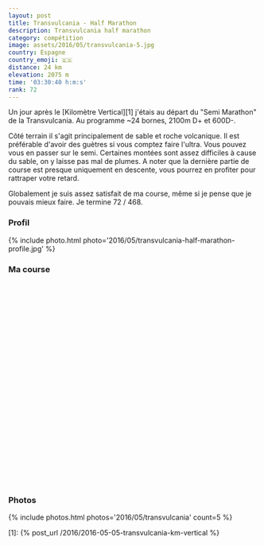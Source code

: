 ```yaml
---
layout: post
title: Transvulcania - Half Marathon
description: Transvulcania half marathon
category: compétition
image: assets/2016/05/transvulcania-5.jpg
country: Espagne
country_emoji: 🇪🇸
distance: 24 km
elevation: 2075 m
time: '03:30:40 h:m:s'
rank: 72
---
```


Un jour après le [Kilomètre Vertical][1] j'étais au départ du "Semi Marathon"
de la Transvulcania. Au programme ~24 bornes, 2100m D+ et 600D-.

Côté terrain il s'agit principalement de sable et roche volcanique. Il est
préférable d'avoir des guètres si vous comptez faire l'ultra. Vous pouvez vous
en passer sur le semi. Certaines montées sont assez difficiles à cause du sable,
on y laisse pas mal de plumes. A noter que la dernière partie de course est
presque uniquement en descente, vous pourrez en profiter pour rattraper votre
retard.

Globalement je suis assez satisfait de ma course, même si je pense que je
pouvais mieux faire. Je termine 72 / 468.

### Profil

{% include photo.html photo='2016/05/transvulcania-half-marathon-profile.jpg' %}

### Ma course

<iframe
  height='405'
  width='100%'
  frameborder='0'
  allowtransparency='true'
  scrolling='no'
  data-src='https://www.strava.com/activities/568110091/embed/4a5600e157bc5570ad0322d9b3503dc5aa679424'
  onload='lzld(this)'>
</iframe>

### Photos

{% include photos.html photos='2016/05/transvulcania' count=5 %}

[1]: {% post_url /2016/2016-05-05-transvulcania-km-vertical %}

